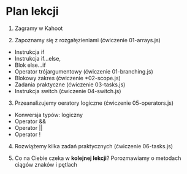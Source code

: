 # Plan lekcji

1. Zagramy w Kahoot

2. Zapoznamy się z rozgałęzieniami (ćwiczenie 01-arrays.js)
- Instrukcja if
- Instrukcja if...else,
- Blok else...if
- Operator trójargumentowy (ćwiczenie 01-branching.js)
- Blokowy zakres (ćwiczenie *02-scope.js)
- Zadania praktyczne (ćwiczenie 03-tasks.js)
- Instrukcja switch (ćwiczenie 04-switch.js)

3. Przeanalizujemy oeratory logiczne (ćwiczenie 05-operators.js)
- Konwersja typów: logiczny
- Operator &&
- Operator ||
- Operator !

4. Rozwiążemy kilka zadań praktycznych (ćwiczenie 06-tasks.js)

5.  Co na Ciebie czeka w **kolejnej lekcji**? Porozmawiamy o metodach ciągów znaków i pętlach
